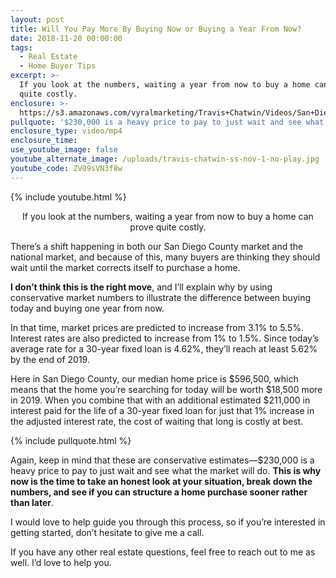 ```yaml
---
layout: post
title: Will You Pay More By Buying Now or Buying a Year From Now?
date: 2018-11-20 00:00:00
tags:
  - Real Estate
  - Home Buyer Tips
excerpt: >-
  If you look at the numbers, waiting a year from now to buy a home can prove
  quite costly.
enclosure: >-
  https://s3.amazonaws.com/vyralmarketing/Travis+Chatwin/Videos/San+Diego+Real+Estate+-+Will+You+Pay+More+By+Buying+Now+or+Buying+a+Year+From+Now%253F.mp4
pullquote: '$230,000 is a heavy price to pay to just wait and see what the market will do.'
enclosure_type: video/mp4
enclosure_time:
use_youtube_image: false
youtube_alternate_image: /uploads/travis-chatwin-ss-nov-1-no-play.jpg
youtube_code: ZV09sVN3f8w
---
```


{% include youtube.html %}

<center>If you look at the numbers, waiting a year from now to buy a home can prove quite costly.</center>

There’s a shift happening in both our San Diego County market and the national market, and because of this, many buyers are thinking they should wait until the market corrects itself to purchase a home.

**I don’t think this is the right move**, and I’ll explain why by using conservative market numbers to illustrate the difference between buying today and buying one year from now.

In that time, market prices are predicted to increase from 3.1% to 5.5%. Interest rates are also predicted to increase from 1% to 1.5%. Since today’s average rate for a 30-year fixed loan is 4.62%, they’ll reach at least 5.62% by the end of 2019.

Here in San Diego County, our median home price is $596,500, which means that the home you’re searching for today will be worth $18,500 more in 2019. When you combine that with an additional estimated $211,000 in interest paid for the life of a 30-year fixed loan for just that 1% increase in the adjusted interest rate, the cost of waiting that long is costly at best.

{% include pullquote.html %}

Again, keep in mind that these are conservative estimates—$230,000 is a heavy price to pay to just wait and see what the market will do. **This is why now is the time to take an honest look at your situation, break down the numbers, and see if you can structure a home purchase sooner rather than later**.

I would love to help guide you through this process, so if you’re interested in getting started, don’t hesitate to give me a call.

If you have any other real estate questions, feel free to reach out to me as well. I’d love to help you.